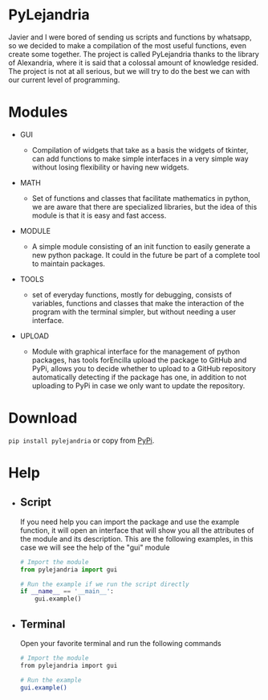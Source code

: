 # PyLejandria

Javier and I were bored of sending us scripts and functions by whatsapp, so we decided to make a compilation of the most useful functions, even create some together. The project is called PyLejandria thanks to the library of Alexandria, where it is said that a colossal amount of knowledge resided. The project is not at all serious, but we will try to do the best we can with our current level of programming.

# Modules 
* GUI
    * Compilation of widgets that take as a basis the widgets of tkinter, can add functions to make simple interfaces in a very simple way without losing flexibility or having new widgets.

* MATH
    * Set of functions and classes that facilitate mathematics in python, we are aware that there are specialized libraries, but the idea of this module is that it is easy and fast access.

* MODULE
    * A simple module consisting of an init function to easily generate a new python package. It could in the future be part of a complete tool to maintain packages.

* TOOLS
    * set of everyday functions, mostly for debugging, consists of variables, functions and classes that make the interaction of the program with the terminal simpler, but without needing a user interface.

* UPLOAD
    * Module with graphical interface for the management of python packages, has tools forEncilla upload the package to GitHub and PyPi, allows you to decide whether to upload to a GitHub repository automatically detecting if the package has one, in addition to not uploading to PyPi in case we only want to update the repository.

# Download
`pip install pylejandria` or copy from [PyPi](https://pypi.org/project/pylejandria/).

# Help

* ## Script
    If you need help you can import the package and use the example function, it will open an interface that will show you all the attributes of the module and its description. This are the following examples, in this case we will see the help of the "gui" module

    ```python
    # Import the module
    from pylejandria import gui

    # Run the example if we run the script directly
    if __name__ == '__main__':
        gui.example()
    ```
    
* ## Terminal
    Open your favorite terminal and run the following commands
    ```bash
    # Import the module
    from pylejandria import gui

    # Run the example
    gui.example()
    ```